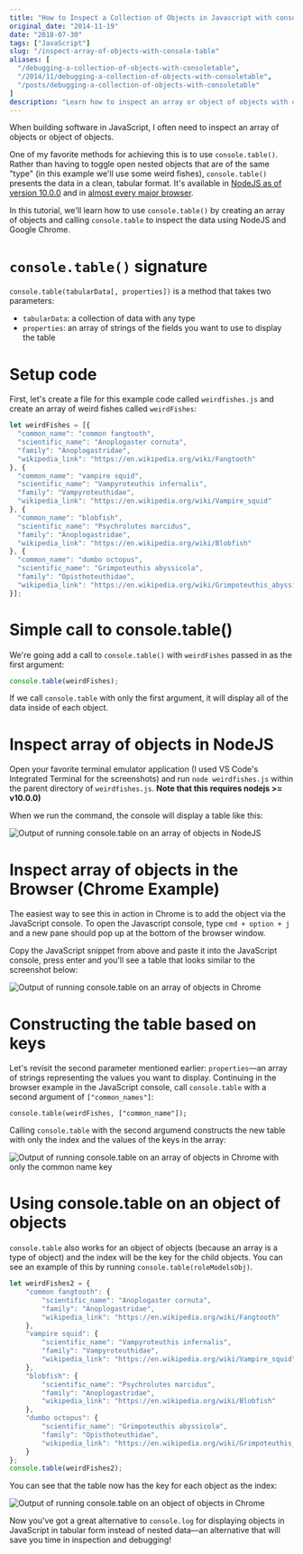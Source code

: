 ```yaml
---
title: "How to Inspect a Collection of Objects in Javascript with console.table"
original_date: "2014-11-19"
date: "2018-07-30"
tags: ["JavaScript"]
slug: "/inspect-array-of-objects-with-console-table"
aliases: [
  "/debugging-a-collection-of-objects-with-consoletable",
  "/2014/11/debugging-a-collection-of-objects-with-consoletable",
  "/posts/debugging-a-collection-of-objects-with-consoletable"
]
description: "Learn how to inspect an array or object of objects with console.table in the browser."
---
```


When building software in JavaScript, I often need to inspect an array of objects or object of objects. 

One of my favorite methods for achieving this is to use `console.table()`. Rather than having to toggle open nested objects that are of the same "type" (in this example we'll use some weird fishes), `console.table()` presents the data in a clean, tabular format. It's available in [NodeJS as of version 10.0.0](https://nodejs.org/api/console.html#console_console_table_tabulardata_properties) and in [almost every major browser](https://developer.mozilla.org/en-US/docs/Web/API/Console/table#Browser_compatibility).

In this tutorial, we'll learn how to use `console.table()` by creating an array of objects and calling `console.table` to inspect the data using NodeJS and Google Chrome.

# `console.table()` signature

`console.table(tabularData[, properties])` is a method that takes two parameters:

- `tabularData`: a collection of data with any type
- `properties`: an array of strings of the fields you want to use to display the table

# Setup code

First, let's create a file for this example code called `weirdfishes.js` and create an array of weird fishes called `weirdFishes`:

```javascript
let weirdFishes = [{
  "common_name": "common fangtooth",
  "scientific_name": "Anoplogaster cornuta",
  "family": "Anoplogastridae",
  "wikipedia_link": "https://en.wikipedia.org/wiki/Fangtooth"
}, {
  "common_name": "vampire squid",
  "scientific_name": "Vampyroteuthis infernalis",
  "family": "Vampyroteuthidae",
  "wikipedia_link": "https://en.wikipedia.org/wiki/Vampire_squid"
}, {
  "common_name": "blobfish",
  "scientific_name": "Psychrolutes marcidus",
  "family": "Anoplogastridae",
  "wikipedia_link": "https://en.wikipedia.org/wiki/Blobfish"
}, {
  "common_name": "dumbo octopus",
  "scientific_name": "Grimpoteuthis abyssicola",
  "family": "Opisthoteuthidae",
  "wikipedia_link": "https://en.wikipedia.org/wiki/Grimpoteuthis_abyssicola"
}];

```

# Simple call to console.table()
 
We're going add a call to `console.table()` with `weirdFishes` passed in as the first argument:

```javascript
console.table(weirdFishes);
```

If we call `console.table` with only the first argument, it will display all of the data inside of each object.

# Inspect array of objects in NodeJS

Open your favorite terminal emulator application (I used VS Code's Integrated Terminal for the screenshots) and run `node weirdfishes.js` within the parent directory of `weirdfishes.js`. **Note that this requires nodejs >= v10.0.0)**

When we run the command, the console will display a table like this:

![Output of running console.table on an array of objects in NodeJS](/img/nodejs-console-table.png)

# Inspect array of objects in the Browser (Chrome Example)

The easiest way to see this in action in Chrome is to add the object via the JavaScript console. To open the Javascript console, type `cmd + option + j` and a new pane should pop up at the bottom of the browser window.

Copy the JavaScript snippet from above and paste it into the JavaScript console, press enter and you'll see a table that looks similar to the screenshot below:

<img src="/img/chrome-console-table.png" class="center" title="Output of running console.table on an array of objects in Chrome" />

# Constructing the table based on keys

Let's revisit the second parameter mentioned earlier: `properties`—an array of strings representing the values you want to display. Continuing in the browser example in the JavaScript console, call `console.table` with a second argument of `["common_names"]`:

```
console.table(weirdFishes, ["common_name"]);
```

Calling `console.table` with the second argumend constructs the new table with only the index and the values of the keys in the array:

<img src="/img/console-table-only-one-key.png" class="center" title="Output of running console.table on an array of objects in Chrome with only the common name key" />


# Using console.table on an object of objects

`console.table` also works for an object of objects (because an array is a type of object) and the index will be the key for the child objects. You can see an example of this by running `console.table(roleModelsObj)`.

```javascript
let weirdFishes2 = {
    "common fangtooth": {
        "scientific_name": "Anoplogaster cornuta",
        "family": "Anoplogastridae",
        "wikipedia_link": "https://en.wikipedia.org/wiki/Fangtooth"
    },
    "vampire squid": {
        "scientific_name": "Vampyroteuthis infernalis",
        "family": "Vampyroteuthidae",
        "wikipedia_link": "https://en.wikipedia.org/wiki/Vampire_squid"
    },
    "blobfish": {
        "scientific_name": "Psychrolutes marcidus",
        "family": "Anoplogastridae",
        "wikipedia_link": "https://en.wikipedia.org/wiki/Blobfish"
    },
    "dumbo octopus": {
        "scientific_name": "Grimpoteuthis abyssicola",
        "family": "Opisthoteuthidae",
        "wikipedia_link": "https://en.wikipedia.org/wiki/Grimpoteuthis_abyssicola"
    }
};
console.table(weirdFishes2);
```

You can see that the table now has the key for each object as the index:

<img src="/img/console-table-object-of-objects.png" class="center" title="Output of running console.table on an object of objects in Chrome" />

Now you've got a great alternative to `console.log` for displaying objects in JavaScript in tabular form instead of nested data—an alternative that will save you time in inspection and debugging!